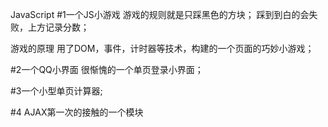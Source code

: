  JavaScript
#1一个JS小游戏
游戏的规则就是只踩黑色的方块；
踩到到白的会失败，上方记录分数；

游戏的原理
用了DOM，事件，计时器等技术，构建的一个页面的巧妙小游戏；

#2一个QQ小界面
很惭愧的一个单页登录小界面；

#3一个小型单页计算器;

#4 AJAX第一次的接触的一个模块





